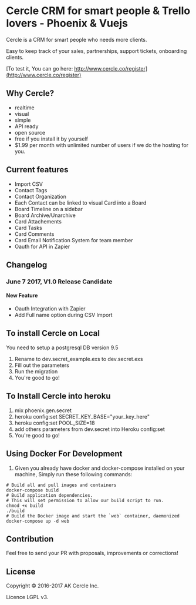 # Cercle CRM for smart people & Trello lovers - Phoenix & Vuejs 

Cercle is a CRM for smart people who needs more clients.

Easy to keep track of your sales, partnerships, support tickets, onboarding clients. 

[To test it, You can go here: http://www.cercle.co/register](http://www.cercle.co/register)

## Why Cercle?
- realtime
- visual
- simple
- API ready
- open source
- free if you install it by yourself
- $1.99 per month with unlimited number of users if we do the hosting for you.

## Current features
- Import CSV
- Contact Tags
- Contact Organization
- Each Contact can be linked to visual Card into a Board
- Board Timeline on a sidebar
- Board Archive/Unarchive
- Card Attachements
- Card Tasks
- Card Comments
- Card Email Notification System for team member
- Oauth for API in Zapier


## Changelog

### June 7 2017, V1.0 Release Candidate

#### New Feature

- Oauth Integration with Zapier
- Add Full name option during CSV Import



## To install Cercle on Local

You need to setup a postgresql DB version 9.5

1. Rename to dev.secret_example.exs to dev.secret.exs
2. Fill out the parameters
3. Run the migration
4. You're good to go!

## To Install Cercle into heroku
1. mix phoenix.gen.secret
2. heroku config:set SECRET_KEY_BASE="your_key_here"
3. heroku config:set POOL_SIZE=18
4. add others parameters from dev.secret into Heroku config:set
5. You're good to go!

## Using Docker For Development
1. Given you already have docker and docker-compose installed on your machine, Simply run these following commands:
```
# Build all and pull images and containers
docker-compose build
# Build application dependencies.
# This will set permission to allow our build script to run.
chmod +x build
./build
# Build the Docker image and start the `web` container, daemonized
docker-compose up -d web
```

## Contribution
Feel free to send your PR with proposals, improvements or corrections!

## License
Copyright © 2016-2017 AK Cercle Inc.

Licence LGPL v3.


